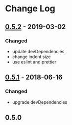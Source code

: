 # Change Log

## [0.5.2] - 2019-03-02

### Changed

- update devDependencies
- change indent size
- use eslint and prettier

## [0.5.1] - 2018-06-16

### Changed

- upgrade devDependencies

## 0.5.0

[0.5.2]: https://github.com/aaharu/gifken/compare/0.5.1...0.5.2
[0.5.1]: https://github.com/aaharu/gifken/compare/0.5.0...0.5.1
